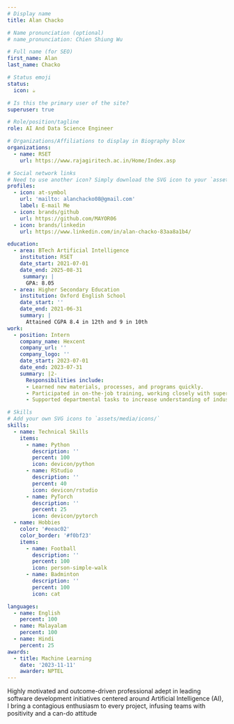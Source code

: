 ```yaml
---
# Display name
title: Alan Chacko

# Name pronunciation (optional)
# name_pronunciation: Chien Shiung Wu

# Full name (for SEO)
first_name: Alan
last_name: Chacko

# Status emoji
status:
  icon: ☕️

# Is this the primary user of the site?
superuser: true

# Role/position/tagline
role: AI And Data Science Engineer

# Organizations/Affiliations to display in Biography blox
organizations:
  - name: RSET
    url: https://www.rajagiritech.ac.in/Home/Index.asp

# Social network links
# Need to use another icon? Simply download the SVG icon to your `assets/media/icons/` folder.
profiles:
  - icon: at-symbol
    url: 'mailto: alanchacko08@gmail.com'
    label: E-mail Me
  - icon: brands/github
    url: https://github.com/MAYOR06
  - icon: brands/linkedin
    url: https://www.linkedin.com/in/alan-chacko-83aa8a1b4/

education:
  - area: BTech Artificial Intelligence
    institution: RSET
    date_start: 2021-07-01
    date_end: 2025-08-31
     summary: |
      GPA: 8.05
  - area: Higher Secondary Education
    institution: Oxford English School
    date_start: ''
    date_end: 2021-06-31
    summary: |
      Attained CGPA 8.4 in 12th and 9 in 10th
work:
  - position: Intern
    company_name: Hexcent
    company_url: ''
    company_logo: ''
    date_start: 2023-07-01
    date_end: 2023-07-31
    summary: |2-
      Responsibilities include:
      - Learned new materials, processes, and programs quickly.
      - Participated in on-the-job training, working closely with supervisors and coworkers and asking appropriate questions.
      - Supported departmental tasks to increase understanding of industry processes.

# Skills
# Add your own SVG icons to `assets/media/icons/`
skills:
  - name: Technical Skills
    items:
      - name: Python
        description: ''
        percent: 100
        icon: devicon/python
      - name: RStudio
        description: ''
        percent: 40
        icon: devicon/rstudio
      - name: PyTorch
        description: ''
        percent: 25
        icon: devicon/pytorch
  - name: Hobbies
    color: '#eeac02'
    color_border: '#f0bf23'
    items:
      - name: Football
        description: ''
        percent: 100
        icon: person-simple-walk
      - name: Badminton
        description: ''
        percent: 100
        icon: cat

languages:
  - name: English
    percent: 100
  - name: Malayalam
    percent: 100
  - name: Hindi
    percent: 25
awards:
  - title: Machine Learning
    date: '2023-11-11'
    awarder: NPTEL
---
```


Highly motivated and outcome-driven professional adept in leading software development initiatives centered around Artificial Intelligence (AI), I bring a contagious enthusiasm to every project, infusing teams with positivity and a can-do attitude

